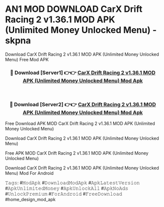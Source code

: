 # AN1 MOD DOWNLOAD CarX Drift Racing 2 v1.36.1 MOD APK (Unlimited Money Unlocked Menu) - skpna
Download CarX Drift Racing 2 v1.36.1 MOD APK (Unlimited Money Unlocked Menu) Free Mod APK

<div align="center">
<h3>🔴 Download [Server1] 👉👉 <a href="https://apk-comot.site?title=CarX_Drift_Racing_2_v1.36.1_MOD_APK_(Unlimited_Money_Unlocked_Menu)">CarX Drift Racing 2 v1.36.1 MOD APK (Unlimited Money Unlocked Menu) Mod Apk</a></h3><br>

<h3>🔴 Download [Server2] 👉👉 <a href="https://apk-comot.site?title=CarX_Drift_Racing_2_v1.36.1_MOD_APK_(Unlimited_Money_Unlocked_Menu)">CarX Drift Racing 2 v1.36.1 MOD APK (Unlimited Money Unlocked Menu) Mod Apk</a></h3>
</div>


Free Download APK MOD CarX Drift Racing 2 v1.36.1 MOD APK (Unlimited Money Unlocked Menu)

Download CarX Drift Racing 2 v1.36.1 MOD APK (Unlimited Money Unlocked Menu) 

Free APK MOD CarX Drift Racing 2 v1.36.1 MOD APK (Unlimited Money Unlocked Menu) 

Download CarX Drift Racing 2 v1.36.1 MOD APK (Unlimited Money Unlocked Menu) Mod For Android

𝚃𝚊𝚐𝚜: #𝙼𝚘𝚍𝙰𝚙𝚔 #𝙳𝚘𝚠𝚗𝚕𝚘𝚊𝚍𝙼𝚘𝚍𝙰𝚙𝚔 #𝙰𝚙𝚔𝙻𝚊𝚝𝚎𝚜𝚝𝚅𝚎𝚛𝚜𝚒𝚘𝚗 #𝙰𝚙𝚔𝚄𝚗𝚕𝚒𝚖𝚒𝚝𝚎𝚍𝙼𝚘𝚗𝚎𝚢 #𝙰𝚙𝚔𝚄𝚗𝚕𝚘𝚌𝚔𝙰𝚕𝚕 #𝙰𝚙𝚔𝙽𝚘𝙰𝚍𝚜 #𝚄𝚗𝚕𝚘𝚌𝚔𝙿𝚛𝚎𝚖𝚒𝚞𝚖 #𝙵𝚘𝚛𝙰𝚗𝚍𝚛𝚘𝚒𝚍 #𝙵𝚛𝚎𝚎𝙳𝚘𝚠𝚗𝚕𝚘𝚊𝚍 #home_design_mod_apk